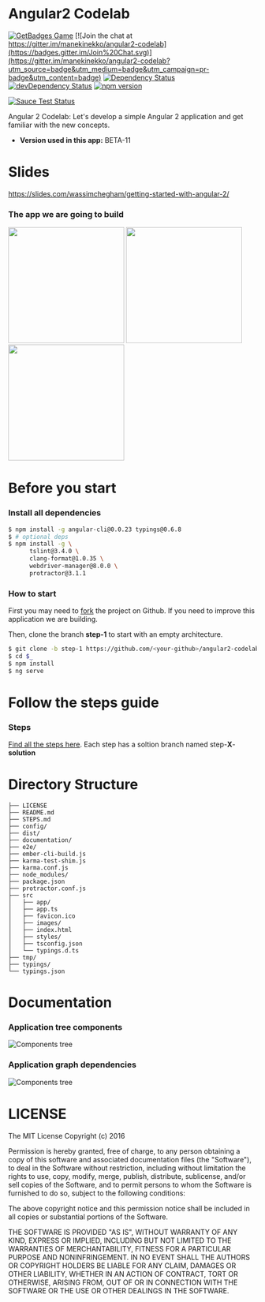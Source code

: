 Angular2 Codelab
=======

[![GetBadges Game](https://manekinekko-angular2-codelab.getbadges.io/shield/company/manekinekko-angular2-codelab)](https://manekinekko-angular2-codelab.getbadges.io/?ref=shield-game)
[![Join the chat at https://gitter.im/manekinekko/angular2-codelab](https://badges.gitter.im/Join%20Chat.svg)](https://gitter.im/manekinekko/angular2-codelab?utm_source=badge&utm_medium=badge&utm_campaign=pr-badge&utm_content=badge)
[![Dependency Status](https://david-dm.org/manekinekko/angular2-codelab.svg)](https://david-dm.org/manekinekko/angular2-codelab)
[![devDependency Status](https://david-dm.org/manekinekko/angular2-codelab.svg)](https://david-dm.org/manekinekko/angular2-codelab#info=devDependencies)
[![npm version](https://badge.fury.io/js/angular2.svg)](http://badge.fury.io/js/angular2)

[![Sauce Test Status](https://saucelabs.com/browser-matrix/angular2-ci.svg)](https://saucelabs.com/u/angular2-ci)


Angular 2 Codelab: Let's develop a simple Angular 2 application and get familiar with the new concepts.

- **Version used in this app:** BETA-11

# Slides

https://slides.com/wassimchegham/getting-started-with-angular-2/

### The app we are going to build

<img src="https://github.com/manekinekko/angular2-codelab/raw/master/documentation/devfest-home.png" width="235px"/>
<img src="https://github.com/manekinekko/angular2-codelab/raw/master/documentation/devfest-technology.png" width="235px"/>
<img src="https://github.com/manekinekko/angular2-codelab/raw/master/documentation/devfest-summary.png" width="235px"/>

# Before you start

### Install all dependencies

```bash
$ npm install -g angular-cli@0.0.23 typings@0.6.8
$ # optional deps
$ npm install -g \
      tslint@3.4.0 \
      clang-format@1.0.35 \
      webdriver-manager@8.0.0 \
      protractor@3.1.1
```

### How to start

First you may need to [fork](https://github.com/manekinekko/angular2-codelab/edit/#fork-destination-box) the project on Github. If you need to improve this application we are building.

Then, clone the branch **step-1** to start with an empty architecture.

```bash
$ git clone -b step-1 https://github.com/<your-github>/angular2-codelab.git
$ cd $_
$ npm install
$ ng serve
```

# Follow the steps guide

### Steps

[Find all the steps here](STEPS.md). Each step has a soltion branch named step-**X**-**solution**

# Directory Structure

```
├── LICENSE
├── README.md
├── STEPS.md
├── config/
├── dist/
├── documentation/
├── e2e/
├── ember-cli-build.js
├── karma-test-shim.js
├── karma.conf.js
├── node_modules/
├── package.json
├── protractor.conf.js
├── src
│   ├── app/
│   ├── app.ts
│   ├── favicon.ico
│   ├── images/
│   ├── index.html
│   ├── styles/
│   ├── tsconfig.json
│   └── typings.d.ts
├── tmp/
├── typings/
└── typings.json
```

# Documentation
### Application tree components

![Components tree](https://github.com/manekinekko/angular2-codelab/raw/master/documentation/devfest-components-tree-details.png)

### Application graph dependencies

![Components tree](https://github.com/manekinekko/angular2-codelab/raw/master/documentation/devfest-components-deps-graph.png)

# LICENSE
The MIT License Copyright (c) 2016

Permission is hereby granted, free of charge, to any person obtaining a copy of this software and associated documentation files (the "Software"), to deal in the Software without restriction, including without limitation the rights to use, copy, modify, merge, publish, distribute, sublicense, and/or sell copies of the Software, and to permit persons to whom the Software is furnished to do so, subject to the following conditions:

The above copyright notice and this permission notice shall be included in all copies or substantial portions of the Software.

THE SOFTWARE IS PROVIDED "AS IS", WITHOUT WARRANTY OF ANY KIND, EXPRESS OR IMPLIED, INCLUDING BUT NOT LIMITED TO THE WARRANTIES OF MERCHANTABILITY, FITNESS FOR A PARTICULAR PURPOSE AND NONINFRINGEMENT. IN NO EVENT SHALL THE AUTHORS OR COPYRIGHT HOLDERS BE LIABLE FOR ANY CLAIM, DAMAGES OR OTHER LIABILITY, WHETHER IN AN ACTION OF CONTRACT, TORT OR OTHERWISE, ARISING FROM, OUT OF OR IN CONNECTION WITH THE SOFTWARE OR THE USE OR OTHER DEALINGS IN THE SOFTWARE.
